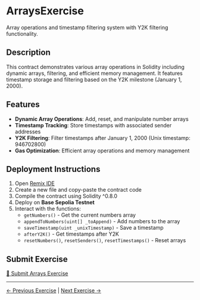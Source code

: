 # ArraysExercise

Array operations and timestamp filtering system with Y2K filtering functionality.

## Description

This contract demonstrates various array operations in Solidity including dynamic arrays, filtering, and efficient memory management. It features timestamp storage and filtering based on the Y2K milestone (January 1, 2000).

## Features

- **Dynamic Array Operations**: Add, reset, and manipulate number arrays
- **Timestamp Tracking**: Store timestamps with associated sender addresses
- **Y2K Filtering**: Filter timestamps after January 1, 2000 (Unix timestamp: 946702800)
- **Gas Optimization**: Efficient array operations and memory management

## Deployment Instructions

1. Open [Remix IDE](https://remix.ethereum.org/)
2. Create a new file and copy-paste the contract code
3. Compile the contract using Solidity ^0.8.0
4. Deploy on **Base Sepolia Testnet**
5. Interact with the functions:
   - `getNumbers()` - Get the current numbers array
   - `appendToNumbers(uint[] _toAppend)` - Add numbers to the array
   - `saveTimestamp(uint _unixTimestamp)` - Save a timestamp
   - `afterY2K()` - Get timestamps after Y2K
   - `resetNumbers()`, `resetSenders()`, `resetTimestamps()` - Reset arrays

## Submit Exercise

[📖 Submit Arrays Exercise](https://docs.base.org/learn/arrays/arrays-exercise)

---

[← Previous Exercise](https://github.com/yourusername/03-EmployeeStorage) | [Next Exercise →](https://github.com/yourusername/05-FavoriteRecords)
